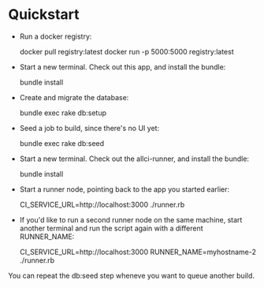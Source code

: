 # Quickstart

* Run a docker registry:

  docker pull registry:latest
  docker run -p 5000:5000 registry:latest

* Start a new terminal.  Check out this app, and install the bundle:

  bundle install

* Create and migrate the database:

  bundle exec rake db:setup

* Seed a job to build, since there's no UI yet:

  bundle exec rake db:seed

* Start a new terminal.  Check out the allci-runner, and install the bundle:

  bundle install

* Start a runner node, pointing back to the app you started earlier:

  CI_SERVICE_URL=http://localhost:3000 ./runner.rb

* If you'd like to run a second runner node on the same machine, start another terminal and run the script again with a different RUNNER_NAME:

  CI_SERVICE_URL=http://localhost:3000 RUNNER_NAME=myhostname-2 ./runner.rb

You can repeat the db:seed step wheneve you want to queue another build.
